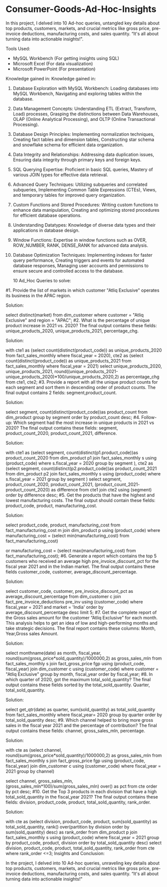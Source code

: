 # Consumer-Goods-Ad-Hoc-Insights
In this project, I delved into 10 Ad-hoc queries, untangled key details about top products, customers, markets, and crucial metrics like gross price, pre-invoice deductions, manufacturing costs, and sales quantity. “It's all about turning data into actionable insights!".

Tools Used:
- MySQL Workbench (For getting insights using SQL)
- Microsoft Excel (For data visualization)
- Microsoft PowerPoint (For presentation)

Knowledge gained in:
Knowledge gained in:

1. Database Exploration with MySQL Workbench: Loading databases into MySQL Workbench, Navigating and exploring tables within the database.

2. Data Management Concepts: Understanding ETL (Extract, Transform, Load) processes, Grasping the distinctions between Data Warehouses, OLAP (Online Analytical Processing), and OLTP (Online Transactional Processing).

3. Database Design Principles: Implementing normalization techniques, Creating fact tables and dimension tables, Constructing star schema and snowflake schema for efficient data organization.

4. Data Integrity and Relationships: Addressing data duplication issues, Ensuring data integrity through primary keys and foreign keys.

5. SQL Querying Expertise: Proficient in basic SQL queries, Mastery of various JOIN types for effective data retrieval.

6. Advanced Query Techniques: Utilizing subqueries and correlated subqueries, Implementing Common Table Expressions (CTEs), Views, and temporary tables for improved query organization.

7. Custom Functions and Stored Procedures: Writing custom functions to enhance data manipulation, Creating and optimizing stored procedures for efficient database operations.

8. Understanding Datatypes: Knowledge of diverse data types and their applications in database design.

9. Window Functions: Expertise in window functions such as OVER, ROW_NUMBER, RANK, DENSE_RANK for advanced data analysis.

10. Database Optimization Techniques: Implementing indexes for faster query performance, Creating triggers and events for automated database responses, Managing user accounts and permissions to ensure secure and controlled access to the database.

    10 Ad_Hoc Queries to solve:

#1. Provide the list of markets in which customer "Atliq Exclusive" operates its business in the APAC region.

Solution:

select distinct(market) from dim_customer
where customer = "Atliq Exclusive" and region = "APAC";
#2. What is the percentage of unique product increase in 2021 vs. 2020? The final output contains these fields: unique_products_2020, unique_products_2021, percentage_chg.

Solution:

with cte1 as
(select count(distinct(product_code)) as unique_products_2020 from fact_sales_monthly where fiscal_year = 2020),
cte2 as
(select count(distinct(product_code)) as unique_products_2021 from fact_sales_monthly where fiscal_year = 2021)
select unique_products_2020, 
unique_products_2021, 
round((unique_products_2021-unique_products_2020)*100/unique_products_2020,2) as percentage_chg 
from cte1, cte2;
#3. Provide a report with all the unique product counts for each segment and sort them in descending order of product counts. The final output contains 2 fields: segment,product_count.

Solution:

select segment, 
count(distinct(product_code))as product_count 
from dim_product
group by segment
order by product_count desc;
#4. Follow-up: Which segment had the most increase in unique products in 2021 vs 2020? The final output contains these fields: segment, product_count_2020, product_count_2021, difference.

Solution:

with cte1 as
(select segment, 
count(distinct(p1.product_code))as product_count_2020 
from dim_product p1 
join fact_sales_monthly s
using (product_code)
where s.fiscal_year = 2020
group by segment
),
cte2 as
(select segment, 
count(distinct(p2.product_code))as product_count_2021 
from dim_product p2 
join fact_sales_monthly s
using (product_code)
where s.fiscal_year = 2021
group by segment
)
select segment, product_count_2020,  product_count_2021,  (product_count_2021- product_count_2020) as difference
from cte1
join cte2 
using (segment)
order by difference desc;
#5. Get the products that have the highest and lowest manufacturing costs. The final output should contain these fields: product_code, product, manufacturing_cost.

Solution:

select product_code, product, manufacturing_cost 
from fact_manufacturing_cost m
join dim_product p
using (product_code)
where manufacturing_cost = (select min(manufacturing_cost) from fact_manufacturing_cost)

or
manufacturing_cost = (select max(manufacturing_cost) from fact_manufacturing_cost);
#6. Generate a report which contains the top 5 customers who received an average high pre_invoice_discount_pct for the fiscal year 2021 and in the Indian market. The final output contains these fields customer_code, customer, average_discount_percentage.

Solution:

select customer_code, customer, pre_invoice_discount_pct as average_discount_percentage
from dim_customer c
join fact_pre_invoice_deductions pre_inv
using (customer_code)
where fiscal_year = 2021 
and market = 'India'
order by average_discount_percentage desc
limit 5;
#7. Get the complete report of the Gross sales amount for the customer “Atliq Exclusive” for each month. This analysis helps to get an idea of low and high-performing months and take strategic decisions. The final report contains these columns: Month, Year,Gross sales Amount.

Solution:

select monthname(date) as month, fiscal_year, round(sum(gross_price*sold_quantity)/1000000,2) as gross_sales_mln
from fact_sales_monthly s
join fact_gross_price fgp
using (product_code, fiscal_year)
join dim_customer c
using (customer_code)
where customer = "Atliq Exclusive" 
group by month, fiscal_year
order by fiscal_year;
#8. In which quarter of 2020, got the maximum total_sold_quantity? The final output contains these fields sorted by the total_sold_quantity. Quarter, total_sold_quantity.

Solution:

select get_qtr(date) as quarter, sum(sold_quantity) as total_sold_quantity
from fact_sales_monthly
where fiscal_year= 2020
group by quarter
order by total_sold_quantity desc;
#9. Which channel helped to bring more gross sales in the fiscal year 2021 and the percentage of contribution? The final output contains these fields: channel, gross_sales_mln, percentage.

Solution:

with cte as
(select channel, round(sum(gross_price*sold_quantity)/1000000,2) as gross_sales_mln
from fact_sales_monthly s
join fact_gross_price fgp
using (product_code, fiscal_year)
join dim_customer c
using (customer_code) 
where fiscal_year = 2021
group by channel)

select channel, gross_sales_mln, (gross_sales_mln*100)/sum(gross_sales_mln) over() as pct
from cte
order by pct desc;
#10. Get the Top 3 products in each division that have a high total_sold_quantity in the fiscal_year 2021? The final output contains these fields: division, product_code, product, total_sold_quantity, rank_order.

Solution:

with cte as
(select division, product_code, product, sum(sold_quantity) as total_sold_quantity,
rank() over(partition by division order by sum(sold_quantity) desc) as rank_order
from dim_product p
join fact_sales_monthly s
using (product_code)
where fiscal_year = 2021
group by product_code, product, division
order by total_sold_quantity desc)
select division, product_code, product, total_sold_quantity, rank_order
from cte
where rank_order <=3;
Insights and Conclusion:

In the project, I delved into 10 Ad-hoc queries, unraveling key details about top products, customers, markets, and crucial metrics like gross price, pre-invoice deductions, manufacturing costs, and sales quantity. “It's all about turning data into actionable insights!"
